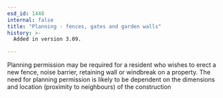 ```yaml
---
esd_id: 1448
internal: false
title: "Planning - fences, gates and garden walls"
history: >-
  Added in version 3.09.

---
```


Planning permission may be required for a resident who wishes to erect a new fence, noise barrier, retaining wall or windbreak on a property.  The need for planning permission is likely to be dependent on the dimensions and location (proximity to neighbours) of the construction


